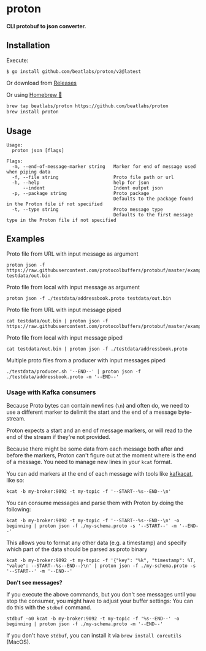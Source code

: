 # proton

#### CLI protobuf to json converter.

## Installation

Execute:

```bash
$ go install github.com/beatlabs/proton/v2@latest
```
Or download from [Releases](https://github.com/beatlabs/proton/releases)

Or using [Homebrew 🍺](https://brew.sh)

```bash
brew tap beatlabs/proton https://github.com/beatlabs/proton
brew install proton
```

## Usage

```shell script
Usage:
  proton json [flags]

Flags:
  -m, --end-of-message-marker string   Marker for end of message used when piping data
  -f, --file string                    Proto file path or url
  -h, --help                           help for json
      --indent                         Indent output json
  -p, --package string                 Proto package
                                       Defaults to the package found in the Proton file if not specified
  -t, --type string                    Proto message type
                                       Defaults to the first message type in the Proton file if not specified
```

## Examples

Proto file from URL with input message as argument
```shell script
proton json -f https://raw.githubusercontent.com/protocolbuffers/protobuf/master/examples/addressbook.proto testdata/out.bin
```

Proto file from local with input message as argument
```shell script
proton json -f ./testdata/addressbook.proto testdata/out.bin
```

Proto file from URL with input message piped
```shell script
cat testdata/out.bin | proton json -f https://raw.githubusercontent.com/protocolbuffers/protobuf/master/examples/addressbook.proto
```

Proto file from local with input message piped
```shell script
cat testdata/out.bin | proton json -f ./testdata/addressbook.proto
```

Multiple proto files from a producer with input messages piped
```shell script
./testdata/producer.sh '--END--' | proton json -f ./testdata/addressbook.proto -m '--END--'
```

### Usage with Kafka consumers

Because Proto bytes can contain newlines (`\n`) and often do,
we need to use a different marker to delimit the start and the end of a message byte-stream.

Proton expects a start and an end of message markers, or will read to the end of the stream if they're not provided.

Because there might be some data from each message both after and before the markers, 
Proton can't figure out at the moment where is the end of a message. You need to manage new lines in your `kcat` format.

You can add markers at the end of each message with tools like [kafkacat](https://github.com/edenhill/kcat), like so:

```shell script
kcat -b my-broker:9092 -t my-topic -f '--START--%s--END--\n'
```

You can consume messages and parse them with Proton by doing the following:

```shell script
kcat -b my-broker:9092 -t my-topic -f '--START--%s--END--\n' -o beginning | proton json -f ./my-schema.proto -s '--START--' -m '--END--'
```

This allows you to format any other data (e.g. a timestamp) and specify which part of the data should be parsed as proto binary

```shell
kcat -b my-broker:9092 -t my-topic -f '{"key": "%k", "timestamp": %T, "value": --START--%s--END--}\n' | proton json -f ./my-schema.proto -s '--START--' -m '--END--'
```

**Don't see messages?**

If you execute the above commands, but you don't see messages until you stop the consumer, you might have to adjust your buffer settings:
You can do this with the `stdbuf` command.

```shell script
stdbuf -o0 kcat -b my-broker:9092 -t my-topic -f '%s--END--' -o beginning | proton json -f ./my-schema.proto -m '--END--'
```

If you don't have `stdbuf`, you can install it via `brew install coreutils` (MacOS).

